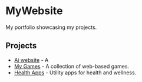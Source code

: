 # MyWebsite

My portfolio showcasing my projects.

## Projects
- [Ai website](https://saquibrsl.github.io/MyWebsite/) - A
- [My Games](https://saquibrsl.github.io/MyProjects/) - A collection of web-based games.
- [Health Apps](https://saquibrsl.github.io/HealthApps/) - Utility apps for health and wellness.
